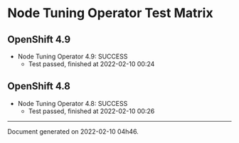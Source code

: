 
Node Tuning Operator Test Matrix
================================

OpenShift 4.9
-------------



* Node Tuning Operator 4.9: SUCCESS
  - Test passed, finished at 2022-02-10 00:24

OpenShift 4.8
-------------



* Node Tuning Operator 4.8: SUCCESS
  - Test passed, finished at 2022-02-10 00:26

---
Document generated on 2022-02-10 04h46.
